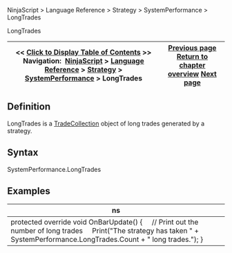 ﻿
NinjaScript > Language Reference > Strategy > SystemPerformance > LongTrades

LongTrades

| << [Click to Display Table of Contents](longtrades.md) >> **Navigation:**     [NinjaScript](ninjascript-1.md) > [Language Reference](language_reference_wip-1.md) > [Strategy](strategy-1.md) > [SystemPerformance](systemperformance-1.md) > LongTrades | [Previous page](alltrades-1.md) [Return to chapter overview](systemperformance-1.md) [Next page](realtimetrades-1.md) |
| --- | --- |
## Definition
LongTrades is a [TradeCollection](tradecollection-1.md) object of long trades generated by a strategy.
 
## Syntax
SystemPerformance.LongTrades
## 
## Examples

| ns |
| --- |
| protected override void OnBarUpdate() {      // Print out the number of long trades      Print("The strategy has taken " + SystemPerformance.LongTrades.Count + " long trades."); } |
